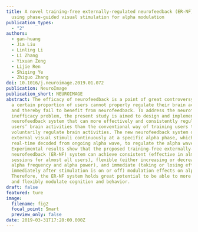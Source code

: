 ```yaml
---
title: A novel training-free externally-regulated neurofeedback (ER-NF) system
  using phase-guided visual stimulation for alpha modulation
publication_types:
  - "2"
authors:
  - gan-huang
  - Jia Liu
  - Linling Li
  - Li Zhang
  - Yixuan Zeng
  - Lijie Ren
  - Shiqing Ye
  - Zhiguo Zhang
doi: 10.1016/j.neuroimage.2019.01.072
publication: NeuroImage
publication_short: NEUROIMAGE
abstract: The efficacy of neurofeedback is a point of great controversy, because
  a certain proportion of users cannot properly regulate their brain activities
  and thereby fail to benefit from neurofeedback. To address the neurofeedback
  inefficacy problem, the present study is aimed to design and implement a new
  neurofeedback system that can more effectively and consistently regulate
  users’ brain activities than the conventional way of training users to
  voluntarily regulate brain activities. The new neurofeedback system delivers
  external visual stimuli continuously at a specific alpha phase, which is
  real-time decoded from ongoing alpha wave, to regulate the alpha wave.
  Experimental results show that the proposed training-free externally-regulated
  neurofeedback (ER-NF) system can achieve consistent (effective in almost all
  sessions for almost all users), flexible (either increasing or decreasing peak
  alpha frequency and alpha power), and immediate (taking or losing effect
  immediately after stimulation is on or off) modulation effects on alpha wave.
  Therefore, the ER-NF system holds great potential to be able to more reliably
  and flexibly modulate cognition and behavior.
draft: false
featured: ture
image:
  filename: fig2
  focal_point: Smart
  preview_only: false
date: 2019-03-31T17:28:00.000Z
---
```

